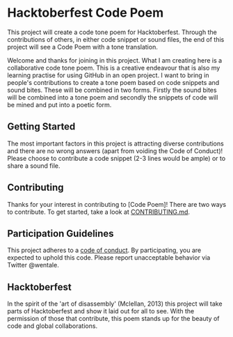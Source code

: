 # Hacktoberfest Code Poem

This project will create a code tone poem for Hacktoberfest. Through the contributions of others, in either code snippet or sound files, the end of this project will see a Code Poem with a tone translation. 

Welcome and thanks for joining in this project. What I am creating here is a collaborative code tone poem. This is a creative endeavour that is also my learning practise for using GitHub in an open project. I want to bring in people's contributions to create a tone poem based on code snippets and sound bites. These will be combined in two forms. Firstly the sound bites will be combined into a tone poem and secondly the snippets of code will be mined and put into a poetic form. 

## Getting Started

The most important factors in this project is attracting diverse contributions and there are no wrong answers (apart from voiding the Code of Conduct)! Please choose to contribute a code snippet (2-3 lines would be ample) or to share a sound file. 

## Contributing

Thanks for your interest in contributing to [Code Poem]! There are two ways to contribute. To get started, take a look at [CONTRIBUTING.md](CONTRIBUTING.md).

## Participation Guidelines

This project adheres to a [code of conduct](CODE_OF_CONDUCT.md). By participating, you are expected to uphold this code. Please report unacceptable behavior via Twitter @wentale.

## Hacktoberfest

In the spirit of the 'art of disassembly' (Mclellan, 2013) this project will take parts of Hacktoberfest and show it laid out for all to see. With the permission of those that contribute, this poem stands up for the beauty of code and global collaborations.
